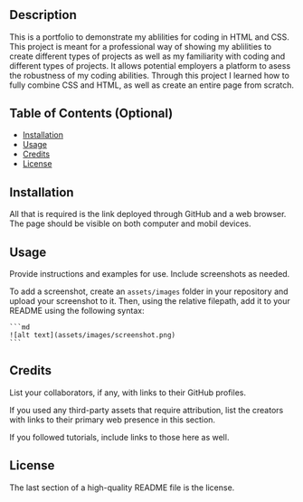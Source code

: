 # <Portfolio>

## Description

This is a portfolio to demonstrate my ablilities for coding in HTML and CSS. This project is meant for a professional way of showing my ablilities to create different types of projects as well as my familiarity with coding and different types of projects. It allows potential employers a platform to asess the robustness of my coding abilities. Through this project I learned how to fully combine CSS and HTML, as well as create an entire page from scratch. 

## Table of Contents (Optional)

- [Installation](#installation)
- [Usage](#usage)
- [Credits](#credits)
- [License](#license)

## Installation
All that is required is the link deployed through GitHub and a web browser. The page should be visible on both computer and mobil devices. 

## Usage

Provide instructions and examples for use. Include screenshots as needed.

To add a screenshot, create an `assets/images` folder in your repository and upload your screenshot to it. Then, using the relative filepath, add it to your README using the following syntax:

    ```md
    ![alt text](assets/images/screenshot.png)
    ```

## Credits

List your collaborators, if any, with links to their GitHub profiles.

If you used any third-party assets that require attribution, list the creators with links to their primary web presence in this section.

If you followed tutorials, include links to those here as well.

## License

The last section of a high-quality README file is the license.